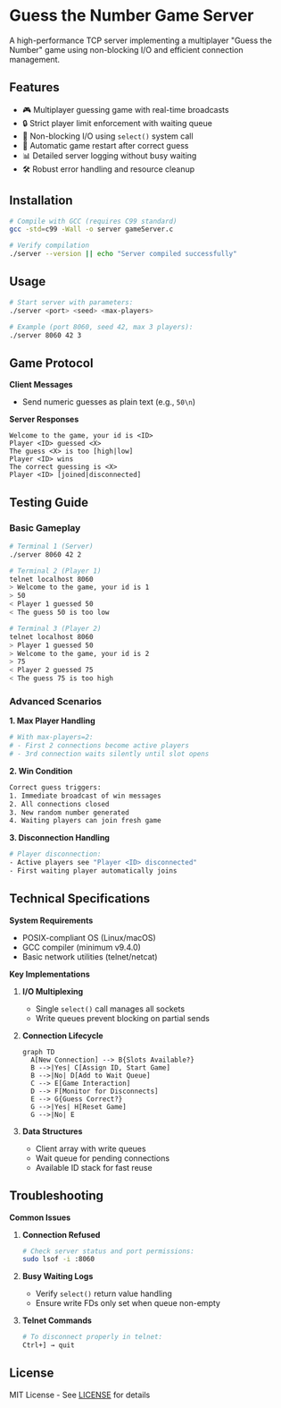 # Guess the Number Game Server

A high-performance TCP server implementing a multiplayer "Guess the Number" game using non-blocking I/O and efficient connection management.

## Features
- 🎮 Multiplayer guessing game with real-time broadcasts  
- 🔒 Strict player limit enforcement with waiting queue  
- 📡 Non-blocking I/O using `select()` system call  
- 🔄 Automatic game restart after correct guess  
- 📊 Detailed server logging without busy waiting  
- 🛠 Robust error handling and resource cleanup  

## Installation
```bash
# Compile with GCC (requires C99 standard)
gcc -std=c99 -Wall -o server gameServer.c

# Verify compilation
./server --version || echo "Server compiled successfully"
```

## Usage
```bash
# Start server with parameters:
./server <port> <seed> <max-players>

# Example (port 8060, seed 42, max 3 players):
./server 8060 42 3
```

## Game Protocol
**Client Messages**  
- Send numeric guesses as plain text (e.g., `50\n`)  

**Server Responses**  
```
Welcome to the game, your id is <ID>
Player <ID> guessed <X>
The guess <X> is too [high|low]
Player <ID> wins
The correct guessing is <X>
Player <ID> [joined|disconnected]
```

## Testing Guide
### Basic Gameplay
```bash
# Terminal 1 (Server)
./server 8060 42 2

# Terminal 2 (Player 1)
telnet localhost 8060
> Welcome to the game, your id is 1
> 50
< Player 1 guessed 50
< The guess 50 is too low

# Terminal 3 (Player 2)
telnet localhost 8060
> Player 1 guessed 50
> Welcome to the game, your id is 2
> 75
< Player 2 guessed 75
< The guess 75 is too high
```

### Advanced Scenarios
**1. Max Player Handling**  
```bash
# With max-players=2:
# - First 2 connections become active players
# - 3rd connection waits silently until slot opens
```

**2. Win Condition**  
```bash
Correct guess triggers:
1. Immediate broadcast of win messages
2. All connections closed
3. New random number generated
4. Waiting players can join fresh game
```

**3. Disconnection Handling**  
```bash
# Player disconnection:
- Active players see "Player <ID> disconnected"
- First waiting player automatically joins
```

## Technical Specifications
**System Requirements**  
- POSIX-compliant OS (Linux/macOS)  
- GCC compiler (minimum v9.4.0)  
- Basic network utilities (telnet/netcat)  

**Key Implementations**  
1. **I/O Multiplexing**  
   - Single `select()` call manages all sockets  
   - Write queues prevent blocking on partial sends  

2. **Connection Lifecycle**  
   ```mermaid
   graph TD
     A[New Connection] --> B{Slots Available?}
     B -->|Yes| C[Assign ID, Start Game]
     B -->|No| D[Add to Wait Queue]
     C --> E[Game Interaction]
     D --> F[Monitor for Disconnects]
     E --> G{Guess Correct?}
     G -->|Yes| H[Reset Game]
     G -->|No| E
   ```

3. **Data Structures**  
   - Client array with write queues  
   - Wait queue for pending connections  
   - Available ID stack for fast reuse  

## Troubleshooting
**Common Issues**  
1. **Connection Refused**  
   ```bash
   # Check server status and port permissions:
   sudo lsof -i :8060
   ```

2. **Busy Waiting Logs**  
   - Verify `select()` return value handling  
   - Ensure write FDs only set when queue non-empty  

3. **Telnet Commands**  
   ```bash
   # To disconnect properly in telnet:
   Ctrl+] → quit
   ```

## License
MIT License - See [LICENSE](LICENSE) for details